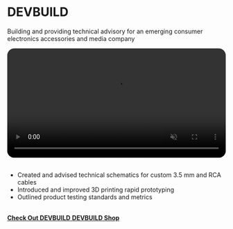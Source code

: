 # DEVBUILD
Building and providing technical advisory for an emerging consumer electronics accessories and media company
<br>

<div class="HeaderVideo">
    <video class="video-large" autoplay muted loop playsinline style="width: 100%; z-index: -1; border-radius: 16px;">
        <source src="https://cdn.shopify.com/videos/c/o/v/84ed64b3e9a3488d934ba20c537d53b3.mp4" type="video/mp4">
        Your browser does not support the video tag.
    </video>
</div>

<br>

* Created and advised technical schematics for custom 3.5 mm and RCA cables
* Introduced and improved 3D printing rapid prototyping
* Outlined product testing standards and metrics
<br>

<!--**[<i class="fa-solid fa-up-right-from-square"></i> Check Out DEVBUILD](https://www.instagram.com/devbuild.digital/)**-->

<a href="https://www.instagram.com/devbuild.digital/" target="_blank" rel="noopener noreferrer">
    <i class="fa-solid fa-up-right-from-square"></i> <strong> Check Out DEVBUILD</strong>
</a>
<a href="https://devbuild.digital/" target="_blank" rel="noopener noreferrer">
    <i class="fa-solid fa-store"></i> <strong> DEVBUILD Shop</strong>
</a>
